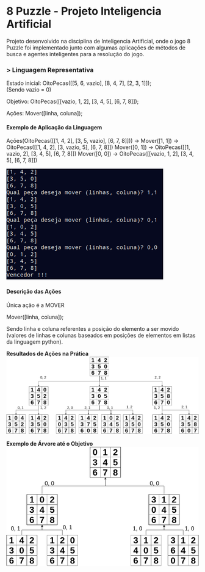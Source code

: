 # 8 Puzzle - Projeto Inteligencia Artificial

Projeto desenvolvido na disciplina de Inteligencia Artificial, onde o jogo 8 Puzzle foi implementado junto com algumas aplicações de métodos de busca e agentes inteligentes para a resolução do jogo. 

### > **Linguagem Representativa** 
Estado inicial: OitoPecas([[5, 6, vazio], [8, 4, 7], [2, 3, 1]]);  
(Sendo vazio = 0)

Objetivo: OitoPecas([[vazio, 1, 2], [3, 4, 5], [6, 7, 8]]);

Ações: Mover([linha, coluna]); 

#### Exemplo de Aplicação da Linguagem

Ações(OitoPecas([[1, 4, 2], [3, 5, vazio], [6, 7, 8]])) -> 
Mover([1, 1]) -> OitoPecas([[1, 4, 2], [3, vazio, 5], [6, 7, 8]])
Mover([0, 1]) -> OitoPecas([[1, vazio, 2], [3, 4, 5], [6, 7, 8]])
Mover([0, 0]) -> OitoPecas([[vazio, 1, 2], [3, 4, 5], [6, 7, 8]])

![Exemplo Visual](/assets/exemplo.png)

#### Descrição das Ações

Única ação é a MOVER

Mover([linha, coluna]); 

Sendo linha e coluna referentes a posição do elemento a ser movido (valores de linhas e colunas baseados em posições de elementos em listas da linguagem python).

**Resultados de Ações na Prática**
![Resultados de Ações na Prática](/assets/estados.png)

**Exemplo de Árvore até o Objetivo**
![Exemplo de Árvore até o Objetivo](/assets/arvore.png)
